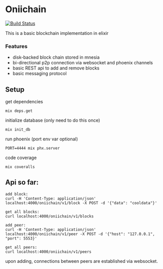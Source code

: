 # Oniichain

[![Build Status](https://jenkins.baited.me/job/Oniichain/badge/icon)](https://jenkins.baited.me/job/Oniichain/)

This is a basic blockchain implementation in elixir
### Features ###
- disk-backed block chain stored in mnesia
- bi-directional p2p connection via websocket and phoenix channels
- basic REST api to add and remove blocks
- basic messaging protocol

## Setup
get dependencies
```
mix deps.get
```
initialize database (only need to do this once)
```
mix init_db
```
run phoenix (port env var optional)
```
PORT=4444 mix phx.server
```

code coverage
```
mix coveralls
```

## Api so far:
```
add block:
curl -H 'Content-Type: application/json' localhost:4000/oniichain/v1/block -X POST -d '{"data": "cooldata"}'

get all blocks:
curl localhost:4000/oniichain/v1/blocks

add peer:
curl -H 'Content-Type: application/json' localhost:4000/oniichain/v1/peer -X POST -d '{"host": "127.0.0.1", "port": 5553}'

get all peers:
curl localhost:4000/oniichain/v1/peers
```
upon adding, connections between peers are established via websocket.
